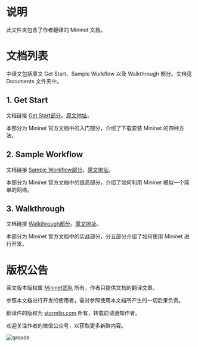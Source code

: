 # 说明
此文件夹包含了作者翻译的 Mininet 文档。

# 文档列表
中译文包括原文 Get Start、Sample Workflow 以及 Walkthrough 部分。文档见 Documents 文件夹中。

## 1. Get Start
文档链接 [Get Start部分](Documents/get_started.md)。[原文地址](http://mininet.org/download/)。

本部分为 Mininet 官方文档中的入门部分，介绍了下载安装 Mininet 的四种方法。

## 2. Sample Workflow
文档链接 [Sample Workflow部分](Documents/sample_workflow.md)。[原文地址](http://mininet.org/sample-workflow/)。

本部分为 Mininet 官方文档中的提高部分，介绍了如何利用 Mininet 模拟一个简单的网络。

## 3. Walkthrough
文档链接 [Walkthrough部分](Documents/walkthrough.md)。[原文地址](http://mininet.org/walkthrough/)。

本部分为 Mininet 官方文档中的实战部分，分五部分介绍了如何使用 Mininet 进行开发。

# 版权公告
英文版本版权属 [Mininet团队](http://mininet.org) 所有，作者只提供文档的翻译文章。

参照本文档进行开发的使用者，需对参照使用本文档所产生的一切后果负责。

翻译件的版权为 [stormlin.com](http://www.stormlin.com) 所有，转载前请通知作者。

欢迎关注作者的微信公众号，以获取更多新鲜内容。

![qrcode](http://img.blog.csdn.net/20161209103948618?watermark/2/text/aHR0cDovL2Jsb2cuY3Nkbi5uZXQvYXRtaWFv/font/5a6L5L2T/fontsize/400/fill/I0JBQkFCMA==/dissolve/70/gravity/SouthEast)